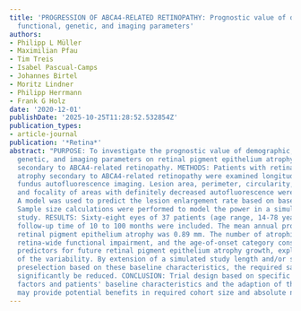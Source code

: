 ```yaml
---
title: 'PROGRESSION OF ABCA4-RELATED RETINOPATHY: Prognostic value of demographic,
  functional, genetic, and imaging parameters'
authors:
- Philipp L Müller
- Maximilian Pfau
- Tim Treis
- Isabel Pascual-Camps
- Johannes Birtel
- Moritz Lindner
- Philipp Herrmann
- Frank G Holz
date: '2020-12-01'
publishDate: '2025-10-25T11:28:52.532854Z'
publication_types:
- article-journal
publication: '*Retina*'
abstract: "PURPOSE: To investigate the prognostic value of demographic, functional,
  genetic, and imaging parameters on retinal pigment epithelium atrophy progression
  secondary to ABCA4-related retinopathy. METHODS: Patients with retinal pigment epithelium
  atrophy secondary to ABCA4-related retinopathy were examined longitudinally with
  fundus autofluorescence imaging. Lesion area, perimeter, circularity, caliper diameters,
  and focality of areas with definitely decreased autofluorescence were determined.
  A model was used to predict the lesion enlargement rate based on baseline variables.
  Sample size calculations were performed to model the power in a simulated interventional
  study. RESULTS: Sixty-eight eyes of 37 patients (age range, 14-78 years) with a
  follow-up time of 10 to 100 months were included. The mean annual progression of
  retinal pigment epithelium atrophy was 0.89 mm. The number of atrophic areas, the
  retina-wide functional impairment, and the age-of-onset category constituted significant
  predictors for future retinal pigment epithelium atrophy growth, explaining 25.7%
  of the variability. By extension of a simulated study length and/or specific patient
  preselection based on these baseline characteristics, the required sample size could
  significantly be reduced. CONCLUSION: Trial design based on specific shape-descriptive
  factors and patients' baseline characteristics and the adaption of the trial duration
  may provide potential benefits in required cohort size and absolute number of visits."
---
```

